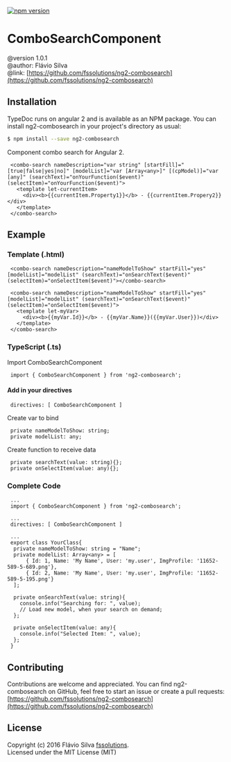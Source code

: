 [![npm version](https://badge.fury.io/js/ng2-combosearch.svg)](https://badge.fury.io/js/ng2-combosearch)

# ComboSearchComponent
 @version 1.0.1 <br>
 @author: Flávio Silva <br>
 @link: [https://github.com/fssolutions/ng2-combosearch](https://github.com/fssolutions/ng2-combosearch)

## Installation

 TypeDoc runs on angular 2 and is available as an NPM package. You can install ng2-combosearch
 in your project's directory as usual:

```bash
$ npm install --save ng2-combosearch
```

Component combo search for Angular 2.
```
 <combo-search nameDescription="var string" [startFill]="[true|false|yes|no]" [modelList]="var [Array<any>]" [(cpModel)]="var [any]" (searchText)="onYourFunction($event)" (selectItem)="onYourFunction($event)">
   <template let-currentItem>
     <div><b>{{currentItem.Property1}}</b> - {{currentItem.Propery2}}</div>
   </template>
 </combo-search>
```

## Example
### Template (.html)
```
 <combo-search nameDescription="nameModelToShow" startFill="yes" [modelList]="modelList" (searchText)="onSearchText($event)" (selectItem)="onSelectItem($event)"></combo-search>

 <combo-search nameDescription="nameModelToShow" startFill="yes" [modelList]="modelList" (searchText)="onSearchText($event)" (selectItem)="onSelectItem($event)">
   <template let-myVar>
     <div><b>{{myVar.Id}}</b> - {{myVar.Name}}({{myVar.User}})</div>
   </template>
 </combo-search>
```
### TypeScript (.ts)
 Import ComboSearchComponent
```
 import { ComboSearchComponent } from 'ng2-combosearch';
```

#### Add in your directives
```
 directives: [ ComboSearchComponent ]
```

 Create var to bind
```
 private nameModelToShow: string;
 private modelList: any;
```

 Create function to receive data
```
 private searchText(value: string){};
 private onSelectItem(value: any){};
```

### Complete Code
```
 ...
 import { ComboSearchComponent } from 'ng2-combosearch';

 ...
 directives: [ ComboSearchComponent ]

 ...
 export class YourClass{
  private nameModelToShow: string = "Name";
  private modelList: Array<any> = [
      { Id: 1, Name: 'My Name', User: 'my.user', ImgProfile: '11652-589-5-689.png'},
      { Id: 2, Name: 'My Name', User: 'my.user', ImgProfile: '11652-589-5-195.png'}
  ];

  private onSearchText(value: string){
    console.info("Searching for: ", value);
    // Load new model, when your search on demand;
  };

  private onSelectItem(value: any){
    console.info("Selected Item: ", value);
  };
 }
```
## Contributing

Contributions are welcome and appreciated. You can find ng2-combosearch on GitHub, feel free to start
an issue or create a pull requests:<br>
[https://github.com/fssolutions/ng2-combosearch](https://github.com/fssolutions/ng2-combosearch)


## License

Copyright (c) 2016 Flávio Silva [fssolutions](http://www.flaviosilva.net).<br>
Licensed under the MIT License (MIT)
